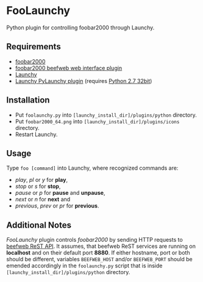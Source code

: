 # FooLaunchy
Python plugin for controlling foobar2000 through Launchy.

## Requirements
 - [foobar2000](https://www.foobar2000.org)
 - [foobar2000 beefweb web interface plugin](https://github.com/hyperblast/beefweb)
 - [Launchy](https://www.launchy.net/)
 - [Launchy PyLaunchy plugin](https://pylaunchy.sourceforge.io/docs/) (requires [Python 2.7 32bit](https://www.python.org))

## Installation
 - Put `foolaunchy.py` into `[launchy_install_dir]/plugins/python` directory.
 - Put `foobar2000_64.png` into `[launchy_install_dir]/plugins/icons` directory.
 - Restart Launchy.

## Usage
Type `foo [command]` into Launchy, where recognized commands are:
 - *play*, *pl* or *y* for **play**,
 - *stop* or *s* for **stop**,
 - *pause* or *p* for **pause** and **unpause**,
 - *next* or *n* for **next** and
 - *previous*, *prev* or *pr* for **previous**.

## Additional Notes
*FooLaunchy* plugin controls *foobar2000* by sending HTTP requests to [beefweb ReST API](https://hyperblast.org/beefweb/api/).
It assumes, that beefweb ReST services are running on **localhost** and on their default port **8880**.
If either hostname, port or both should be different, variables `BEEFWEB_HOST` and/or `BEEFWEB_PORT` should be emended accordingly in the `foolaunchy.py` script that is inside `[launchy_install_dir]/plugins/python` directory.
